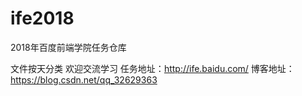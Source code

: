 # ife2018
2018年百度前端学院任务仓库


文件按天分类  欢迎交流学习
任务地址：http://ife.baidu.com/
博客地址：https://blog.csdn.net/qq_32629363
